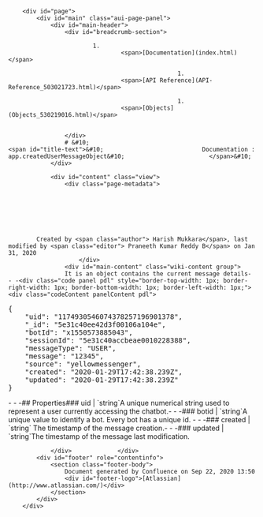 
        <div id="page">
            <div id="main" class="aui-page-panel">
                <div id="main-header">
                    <div id="breadcrumb-section">
                        
                            1. 
                                    <span>[Documentation](index.html)</span>
                                
                                                    1. 
                                    <span>[API Reference](API-Reference_503021723.html)</span>
                                
                                                    1. 
                                    <span>[Objects](Objects_530219016.html)</span>
                                
                                                
                    </div>
                    # &#10;                                                <span id="title-text">&#10;                            Documentation : app.createdUserMessageObject&#10;                        </span>&#10;                    
                </div>

                <div id="content" class="view">
                    <div class="page-metadata">
                        
        
    
        
    
        
        
            Created by <span class="author"> Harish Mukkara</span>, last modified by <span class="editor"> Praneeth Kumar Reddy B</span> on Jan 31, 2020
                        </div>
                    <div id="main-content" class="wiki-content group">
                    It is an object contains the current message details- - -<div class="code panel pdl" style="border-top-width: 1px; border-right-width: 1px; border-bottom-width: 1px; border-left-width: 1px;"><div class="codeContent panelContent pdl">
<pre class="syntaxhighlighter-pre" data-syntaxhighlighter-params="brush: java; gutter: false; theme: Confluence" data-theme="Confluence">{
    "uid": "1174930546074378257196901378",
    "_id": "5e31c40ee42d3f00106a104e",
    "botId": "x1550573885043",
    "sessionId": "5e31c40accbeae0010228388",
    "messageType": "USER",
    "message": "12345",
    "source": "yellowmessenger",
    "created": "2020-01-29T17:42:38.239Z",
    "updated": "2020-01-29T17:42:38.239Z"
}</pre>
</div></div>- - -## Properties### uid | `string`A  unique numerical string used to represent a user currently accessing the chatbot.- - -### botid | `string`A unique value to identify a bot. Every bot has a unique id. - - -### created | `string` The timestamp of the message creation.- - -### updated | `string`The timestamp of the message last modification.
                    </div>

                    
                                                      
                </div>             </div> 
            <div id="footer" role="contentinfo">
                <section class="footer-body">
                    Document generated by Confluence on Sep 22, 2020 13:50
                    <div id="footer-logo">[Atlassian](http://www.atlassian.com/)</div>
                </section>
            </div>
        </div>     

